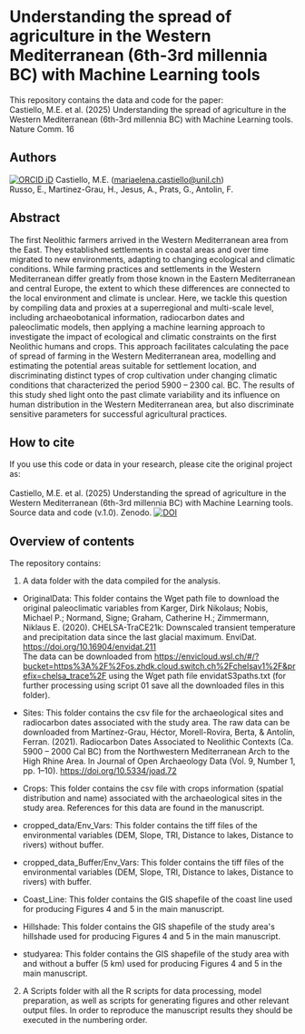#  Understanding the spread of agriculture in the Western Mediterranean (6th-3rd millennia BC) with Machine Learning tools

This repository contains the data and code for the paper: <br>
Castiello, M.E. et al. (2025) Understanding the spread of agriculture in the Western Mediterranean (6th-3rd millennia BC) with Machine Learning tools. Nature Comm. 16

## Authors 
[![ORCID iD](https://orcid.org/sites/default/files/images/orcid_16x16.png)](https://orcid.org/0000-0002-0446-1301) Castiello, M.E. (mariaelena.castiello@unil.ch) <br>
Russo, E., Martinez-Grau, H., Jesus, A., Prats, G., Antolin, F.

## Abstract
The first Neolithic farmers arrived in the Western Mediterranean area from the East. They established settlements in coastal areas and over time migrated to new environments, adapting to changing ecological and climatic conditions. While farming practices and settlements in the Western Mediterranean differ greatly from those known in the Eastern Mediterranean and central Europe, the extent to which these differences are connected to the local environment and climate is unclear. Here, we tackle this question by compiling data and proxies at a superregional and multi-scale level, including archaeobotanical information, radiocarbon dates and paleoclimatic models, then applying a machine learning approach to investigate the impact of ecological and climatic constraints on the first Neolithic humans and crops. This approach facilitates calculating the pace of spread of farming in the Western Mediterranean area, modelling and estimating the potential areas suitable for settlement location, and discriminating distinct types of crop cultivation under changing climatic conditions that characterized the period 5900 – 2300 cal. BC. The results of this study shed light onto the past climate variability and its influence on human distribution in the Western Mediterranean area, but also discriminate sensitive parameters for successful agricultural practices.

## How to cite
If you use this code or data in your research, please cite the original project as: <br> <br>
Castiello, M.E. et al. (2025) Understanding the spread of agriculture in the Western Mediterranean (6th-3rd millennia BC) with Machine Learning tools. Source data and code (v.1.0). Zenodo. [![DOI](https://zenodo.org/badge/896797062.svg)](https://doi.org/10.5281/zenodo.14253277)

## Overview of contents
The repository contains: <br>

1. A data folder with the data compiled for the analysis. 

- OriginalData:
This folder contains the Wget path file to download the original paleoclimatic variables from Karger, Dirk Nikolaus; Nobis, Michael P.; Normand, Signe; Graham, Catherine H.; Zimmermann, Niklaus E. (2020). CHELSA-TraCE21k: Downscaled transient temperature and precipitation data since the last glacial maximum. EnviDat. https://doi.org/10.16904/envidat.211  
The data can be downloaded from https://envicloud.wsl.ch/#/?bucket=https%3A%2F%2Fos.zhdk.cloud.switch.ch%2Fchelsav1%2F&prefix=chelsa_trace%2F using the Wget path file envidatS3paths.txt (for further processing using script 01 save all the downloaded files in this folder).

- Sites:
This folder contains the csv file for the archaeological sites and radiocarbon dates associated with the study area.
The raw data can be downloaded from Martínez-Grau, Héctor, Morell-Rovira, Berta, & Antolín, Ferran. (2021). Radiocarbon Dates Associated to Neolithic Contexts (Ca. 5900 – 2000 Cal BC) from the Northwestern Mediterranean Arch to the High Rhine Area. In Journal of Open Archaeology Data (Vol. 9, Number 1, pp. 1–10). https://doi.org/10.5334/joad.72 

- Crops:
This folder contains the csv file with crops information (spatial distribution and name) associated with the archaeological sites in the study area. References for this data are found in the manuscript.

- cropped_data/Env_Vars:
This folder contains the tiff files of the environmental variables (DEM, Slope, TRI, Distance to lakes, Distance to rivers) without buffer. 

- cropped_data_Buffer/Env_Vars:
This folder contains the tiff files of the environmental variables (DEM, Slope, TRI, Distance to lakes, Distance to rivers) with buffer. 

- Coast_Line:
This folder contains the GIS shapefile of the coast line used for producing Figures 4 and 5 in the main manuscript.

- Hillshade:
This folder contains the GIS shapefile of the study area's hillshade used for producing Figures 4 and 5 in the main manuscript.

- studyarea:
This folder contains the GIS shapefile of the study area with and without a buffer (5 km) used for producing Figures 4 and 5 in the main manuscript.


2. A Scripts folder with all the R scripts for data processing, model preparation, as well as scripts for generating figures and other relevant output files. In order to reproduce the manuscript results they should be executed in the numbering order. 
